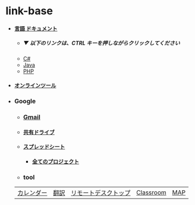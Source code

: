 # link-base
- #### [言語 ドキュメント](https://github.com/winofsql/link-base-pg-language/blob/main/document.md)
  - ##### ▼ 以下のリンクは、CTRL キーを押しながらクリックしてください
  - [C#](https://github.com/winofsql/link-base-pg-language/blob/main/document.md#c)
  - [Java](https://github.com/winofsql/link-base-pg-language/blob/main/document.md#java)
  - [PHP](https://github.com/winofsql/link-base-pg-language/blob/main/document.md#php)
- #### [オンラインツール](https://github.com/winofsql/link-base/blob/main/online-tool.md)

- ### Google
  - ### [Gmail](https://mail.google.com/)
  - #### [共有ドライブ](https://drive.google.com/drive/shared-drives)
  - #### [スプレッドシート](https://docs.google.com/spreadsheets)
    - #### [全てのプロジェクト](https://script.google.com/home/all)
  - ### tool

  |   |  |  |  |  |
  | -- | -- | -- | -- | -- | 
  | [カレンダー](https://calendar.google.com/calendar) | [翻訳](https://translate.google.co.jp/)  | [リモートデスクトップ](https://remotedesktop.google.com/access/) | [Classroom](https://classroom.google.com/) | [MAP](https://www.google.co.jp/maps) |

 
